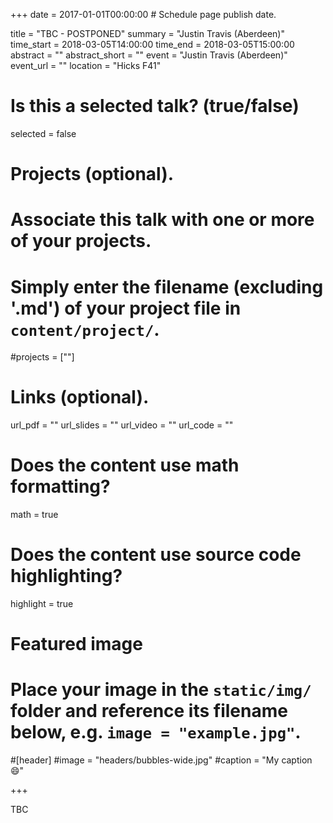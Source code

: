 +++
date = 2017-01-01T00:00:00  # Schedule page publish date.

title = "TBC - POSTPONED"
summary = "Justin Travis (Aberdeen)"
time_start = 2018-03-05T14:00:00
time_end = 2018-03-05T15:00:00
abstract = ""
abstract_short = ""
event = "Justin Travis (Aberdeen)"
event_url = ""
location = "Hicks F41"

# Is this a selected talk? (true/false)
selected = false

# Projects (optional).
#   Associate this talk with one or more of your projects.
#   Simply enter the filename (excluding '.md') of your project file in `content/project/`.
#projects = [""]

# Links (optional).
url_pdf = ""
url_slides = ""
url_video = ""
url_code = ""

# Does the content use math formatting?
math = true

# Does the content use source code highlighting?
highlight = true

# Featured image
# Place your image in the `static/img/` folder and reference its filename below, e.g. `image = "example.jpg"`.
#[header]
#image = "headers/bubbles-wide.jpg"
#caption = "My caption :smile:"

+++

TBC

